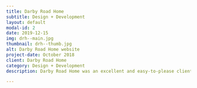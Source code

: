 ```yaml
---
title: Darby Road Home
subtitle: Design + Development
layout: default
modal-id: 2
date: 2019-12-15
img: drh--main.jpg
thumbnail: drh--thumb.jpg
alt: Darby Road Home website
project-date: October 2018
client: Darby Road Home
category: Design + Development
description: Darby Road Home was an excellent and easy-to-please client. We redesigned their old website template with a more modern, minimal, and clean looking approach. Leveraging a popular CMS allows the owner and associates to make updates to the site themselves alleviating the need to hire outside help for what would be quick and easy changes.

---
```

